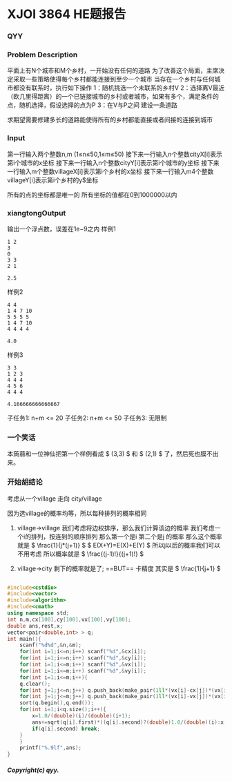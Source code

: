 # XJOI 3864 HE题报告

### QYY



### Problem Description

平面上有N个城市和M个乡村，一开始没有任何的道路
为了改善这个局面，主席决定采取一些策略使得每个乡村都能连接到至少一个城市
当存在一个乡村与任何城市都没有联系时，执行如下操作
1：随机挑选一个未联系的乡村V
2：选择离V最近（欧几里得距离）的一个已链接城市的乡村或者城市，如果有多个，满足条件的点，随机选择，假设选择的点为P
3：在V与P之间 建设一条道路

求期望需要修建多长的道路能使得所有的乡村都能直接或者间接的连接到城市

### Input

第一行输入两个整数n,m (1≤n≤50,1≤m≤50)
接下来一行输入n个整数cityX[i]表示第i个城市的x坐标
接下来一行输入n个整数cityY[i]表示第i个城市的y坐标
接下来一行输入m个整数villageX[i]表示第i个乡村的x坐标
接下来一行输入m4个整数villageY[i]表示第i个乡村的y$坐标

所有的点的坐标都是唯一的
所有坐标的值都在0到1000000以内

### xiangtongOutput

输出一个浮点数，误差在1e−9之内
样例1

```
1 2
3 
0
3 3
2 1

2.5

```

样例2

```
4 4
1 4 7 10
5 5 5 5
1 4 7 10
4 4 4 4

4.0

```

样例3

```
3 3
1 2 3
4 4 4
4 5 6
4 4 4

4.166666666666667

```

 

子任务1: n+m <= 20
子任务2: n+m <= 50
子任务3: 无限制



### 一个笑话

本蒟蒻和一位神仙把第一个样例看成 $ (3,3) $ 和 $ (2,1) $ 了，然后死也膜不出来。

### 开始胡结论

考虑从一个village 走向 city/village

因为选village的概率均等，所以每种排列的概率相同

1. village->village
我们考虑将边权排序，那么我们计算该边的概率
我们考虑一个i的排列，按连到的顺序排列
那么第一个是i 第二个是j 的概率
那么这个概率就是 $ \frac{1}{j*(j+1)}  $
$ E(X+Y)=E(X)+E(Y) $
所以j以后的概率我们可以不用考虑
所以概率就是 $ \frac{(j-1)!}{(j+1)!} $

2. village->city
剩下的概率就是了;
==BUT== 卡精度
其实是 $ \frac{1}{j+1} $

```c++

#include<cstdio>
#include<vector>
#include<algorithm>
#include<cmath>
using namespace std;
int n,m,cx[100],cy[100],vx[100],vy[100];
double ans,rest,x;
vector<pair<double,int> > q;
int main(){
    scanf("%d%d",&n,&m);
    for(int i=1;i<=n;i++) scanf("%d",&cx[i]);
    for(int i=1;i<=n;i++) scanf("%d",&cy[i]);
    for(int i=1;i<=m;i++) scanf("%d",&vx[i]);
    for(int i=1;i<=m;i++) scanf("%d",&vy[i]);
    for(int i=1;i<=m;i++){
	q.clear(); 
	for(int j=1;j<=n;j++) q.push_back(make_pair(1ll*(vx[i]-cx[j])*(vx[i]-cx[j])+1ll*(vy[i]-cy[j])*(vy[i]-cy[j]),1));
	for(int j=1;j<=m;j++) q.push_back(make_pair(1ll*(vx[i]-vx[j])*(vx[i]-vx[j])+1ll*(vy[i]-vy[j])*(vy[i]-vy[j]),0));
	sort(q.begin(),q.end());
	for(int i=1;i<q.size();i++){
	    x=1.0/(double)(i)/(double)(i+1);
	    ans+=sqrt(q[i].first)*((q[i].second)?(double)1.0/(double)(i):x);
	    if(q[i].second) break;
	}
    }
    printf("%.9lf",ans);
}

```







##### Copyright(c) qyy.   
